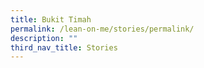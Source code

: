 ```yaml
---
title: Bukit Timah
permalink: /lean-on-me/stories/permalink/
description: ""
third_nav_title: Stories
---
```

